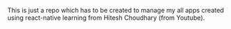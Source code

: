 This is  just a repo which has to be created to 
manage my all apps created using react-native learning from Hitesh Choudhary (from Youtube).
